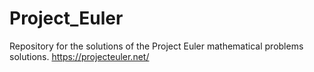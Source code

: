 # Project_Euler
Repository for the solutions of the Project Euler mathematical problems solutions. https://projecteuler.net/
